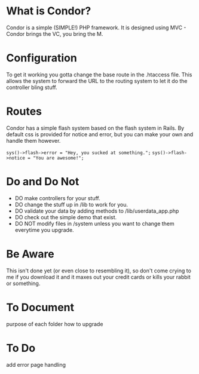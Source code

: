 What is Condor?
====================
Condor is a simple (SIMPLE!) PHP framework. It is designed using MVC - Condor brings the VC, you bring the M. 

Configuration
====================
To get it working you gotta change the base route in the .htaccess file. This allows the system to forward the URL to the routing system to let it do the controller bling stuff.

Routes
====================
Condor has a simple flash system based on the flash system in Rails. By default css is provided for notice and error, but you can make your own and handle them however.

`sys()->flash->error = "Hey, you sucked at something.";`
`sys()->flash->notice = "You are awesome!";`

Do and Do Not
====================
-  DO       make controllers for your stuff.
-  DO       change the stuff up in /lib to work for you.
-  DO       validate your data by adding methods to /lib/userdata_app.php
-  DO       check out the simple demo that exist.
-  DO NOT   modify files in /system unless you want to change them everytime you upgrade.

Be Aware
====================
This isn't done yet (or even close to resembling it), so don't come crying to me if you download it and it maxes out your credit cards or kills your rabbit or something.

To Document
====================
purpose of each folder
how to upgrade

To Do
====================
add error page handling
